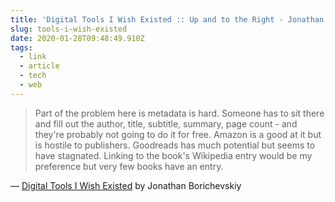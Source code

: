 ```yaml
---
title: 'Digital Tools I Wish Existed :: Up and to the Right - Jonathan Borichevskiy'
slug: tools-i-wish-existed
date: 2020-01-28T09:48:49.910Z
tags:
  - link
  - article
  - tech
  - web
---
```


> Part of the problem here is metadata is hard. Someone has to sit there and fill out the author, title, subtitle, summary, page count - and they're probably not going to do it for free. Amazon is a good at it but is hostile to publishers. Goodreads has much potential but seems to have stagnated. Linking to the book's Wikipedia entry would be my preference but very few books have an entry.

&mdash; [Digital Tools I Wish Existed](https://jborichevskiy.com/posts/digital-tools/) by Jonathan Borichevskiy